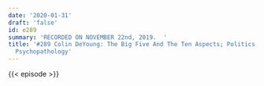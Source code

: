 ```yaml
---
date: '2020-01-31'
draft: 'false'
id: e289
summary: 'RECORDED ON NOVEMBER 22nd, 2019.  '
title: '#289 Colin DeYoung: The Big Five And The Ten Aspects; Politics, Gender, And
  Psychopathology'
---
```

{{< episode >}}
